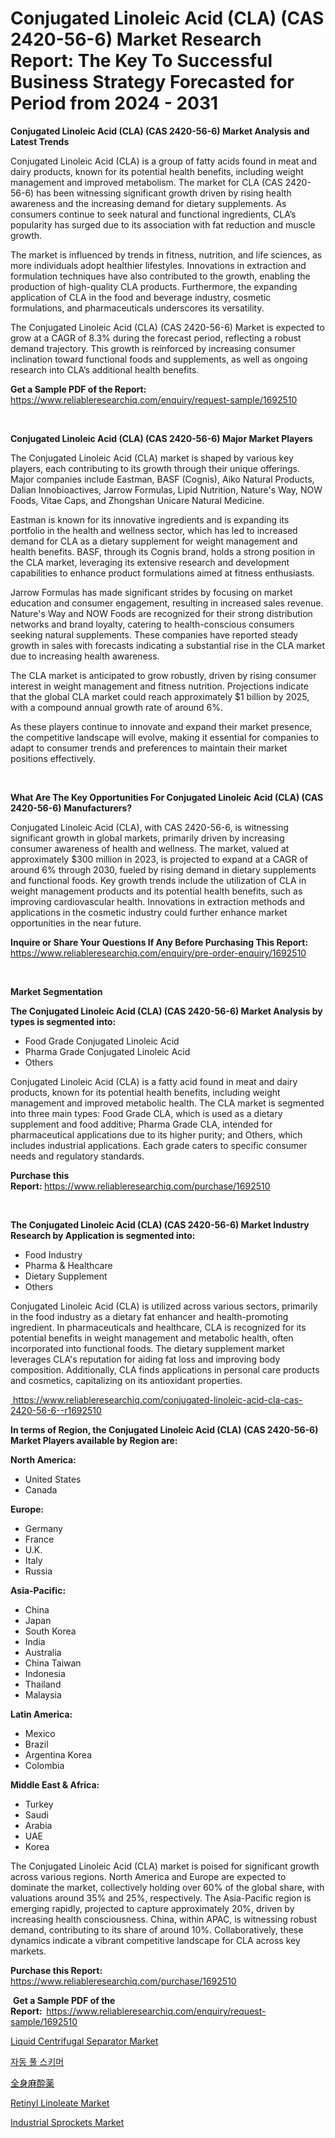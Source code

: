 <p><h1>Conjugated Linoleic Acid (CLA) (CAS 2420-56-6) Market Research Report: The Key To Successful Business Strategy Forecasted for Period from 2024 - 2031</h1></p><p><strong>Conjugated Linoleic Acid (CLA) (CAS 2420-56-6) Market Analysis and Latest Trends</strong></p>
<p><p>Conjugated Linoleic Acid (CLA) is a group of fatty acids found in meat and dairy products, known for its potential health benefits, including weight management and improved metabolism. The market for CLA (CAS 2420-56-6) has been witnessing significant growth driven by rising health awareness and the increasing demand for dietary supplements. As consumers continue to seek natural and functional ingredients, CLA’s popularity has surged due to its association with fat reduction and muscle growth.</p><p>The market is influenced by trends in fitness, nutrition, and life sciences, as more individuals adopt healthier lifestyles. Innovations in extraction and formulation techniques have also contributed to the growth, enabling the production of high-quality CLA products. Furthermore, the expanding application of CLA in the food and beverage industry, cosmetic formulations, and pharmaceuticals underscores its versatility.</p><p>The Conjugated Linoleic Acid (CLA) (CAS 2420-56-6) Market is expected to grow at a CAGR of 8.3% during the forecast period, reflecting a robust demand trajectory. This growth is reinforced by increasing consumer inclination toward functional foods and supplements, as well as ongoing research into CLA’s additional health benefits.</p></p>
<p><strong>Get a Sample PDF of the Report:&nbsp;</strong> <a href="https://www.reliableresearchiq.com/enquiry/request-sample/1692510?utm_campaign=1102&utm_medium=2&utm_source=Github&utm_content=ia&utm_term=20102024&utm_id=conjugated-linoleic-acid-cla-cas-2420-56-6">https://www.reliableresearchiq.com/enquiry/request-sample/1692510</a></p>
<p>&nbsp;</p>
<p><strong>Conjugated Linoleic Acid (CLA) (CAS 2420-56-6) Major Market Players</strong></p>
<p><p>The Conjugated Linoleic Acid (CLA) market is shaped by various key players, each contributing to its growth through their unique offerings. Major companies include Eastman, BASF (Cognis), Aiko Natural Products, Dalian Innobioactives, Jarrow Formulas, Lipid Nutrition, Nature's Way, NOW Foods, Vitae Caps, and Zhongshan Unicare Natural Medicine.</p><p>Eastman is known for its innovative ingredients and is expanding its portfolio in the health and wellness sector, which has led to increased demand for CLA as a dietary supplement for weight management and health benefits. BASF, through its Cognis brand, holds a strong position in the CLA market, leveraging its extensive research and development capabilities to enhance product formulations aimed at fitness enthusiasts.</p><p>Jarrow Formulas has made significant strides by focusing on market education and consumer engagement, resulting in increased sales revenue. Nature's Way and NOW Foods are recognized for their strong distribution networks and brand loyalty, catering to health-conscious consumers seeking natural supplements. These companies have reported steady growth in sales with forecasts indicating a substantial rise in the CLA market due to increasing health awareness.</p><p>The CLA market is anticipated to grow robustly, driven by rising consumer interest in weight management and fitness nutrition. Projections indicate that the global CLA market could reach approximately $1 billion by 2025, with a compound annual growth rate of around 6%.</p><p>As these players continue to innovate and expand their market presence, the competitive landscape will evolve, making it essential for companies to adapt to consumer trends and preferences to maintain their market positions effectively.</p></p>
<p>&nbsp;</p>
<p><strong>What Are The Key Opportunities For Conjugated Linoleic Acid (CLA) (CAS 2420-56-6) Manufacturers?</strong></p>
<p><p>Conjugated Linoleic Acid (CLA), with CAS 2420-56-6, is witnessing significant growth in global markets, primarily driven by increasing consumer awareness of health and wellness. The market, valued at approximately $300 million in 2023, is projected to expand at a CAGR of around 6% through 2030, fueled by rising demand in dietary supplements and functional foods. Key growth trends include the utilization of CLA in weight management products and its potential health benefits, such as improving cardiovascular health. Innovations in extraction methods and applications in the cosmetic industry could further enhance market opportunities in the near future.</p></p>
<p><strong>Inquire or Share Your Questions If Any Before Purchasing This Report:</strong> <a href="https://www.reliableresearchiq.com/enquiry/pre-order-enquiry/1692510?utm_campaign=1102&utm_medium=2&utm_source=Github&utm_content=ia&utm_term=20102024&utm_id=conjugated-linoleic-acid-cla-cas-2420-56-6">https://www.reliableresearchiq.com/enquiry/pre-order-enquiry/1692510</a></p>
<p>&nbsp;</p>
<p><strong>Market Segmentation</strong></p>
<p><strong>The Conjugated Linoleic Acid (CLA) (CAS 2420-56-6) Market Analysis by types is segmented into:</strong></p>
<p><ul><li>Food Grade Conjugated Linoleic Acid</li><li>Pharma Grade Conjugated Linoleic Acid</li><li>Others</li></ul></p>
<p><p>Conjugated Linoleic Acid (CLA) is a fatty acid found in meat and dairy products, known for its potential health benefits, including weight management and improved metabolic health. The CLA market is segmented into three main types: Food Grade CLA, which is used as a dietary supplement and food additive; Pharma Grade CLA, intended for pharmaceutical applications due to its higher purity; and Others, which includes industrial applications. Each grade caters to specific consumer needs and regulatory standards.</p></p>
<p><strong>Purchase this Report:&nbsp;</strong><a href="https://www.reliableresearchiq.com/purchase/1692510?utm_campaign=1102&utm_medium=2&utm_source=Github&utm_content=ia&utm_term=20102024&utm_id=conjugated-linoleic-acid-cla-cas-2420-56-6">https://www.reliableresearchiq.com/purchase/1692510</a></p>
<p>&nbsp;</p>
<p><strong>The Conjugated Linoleic Acid (CLA) (CAS 2420-56-6) Market Industry Research by Application is segmented into:</strong></p>
<p><ul><li>Food Industry</li><li>Pharma & Healthcare</li><li>Dietary Supplement</li><li>Others</li></ul></p>
<p><p>Conjugated Linoleic Acid (CLA) is utilized across various sectors, primarily in the food industry as a dietary fat enhancer and health-promoting ingredient. In pharmaceuticals and healthcare, CLA is recognized for its potential benefits in weight management and metabolic health, often incorporated into functional foods. The dietary supplement market leverages CLA's reputation for aiding fat loss and improving body composition. Additionally, CLA finds applications in personal care products and cosmetics, capitalizing on its antioxidant properties.</p></p>
<p><a href="https://www.reliableresearchiq.com/conjugated-linoleic-acid-cla-cas-2420-56-6--r1692510?utm_campaign=1102&utm_medium=2&utm_source=Github&utm_content=ia&utm_term=20102024&utm_id=conjugated-linoleic-acid-cla-cas-2420-56-6">&nbsp;https://www.reliableresearchiq.com/conjugated-linoleic-acid-cla-cas-2420-56-6--r1692510</a></p>
<p><strong>In terms of Region, the Conjugated Linoleic Acid (CLA) (CAS 2420-56-6) Market Players available by Region are:</strong></p>
<p>
    <p> <strong> North America: </strong>
        <ul>
            <li>United States</li>
            <li>Canada</li>
        </ul>
        </p> 
    <p> <strong> Europe: </strong>
        <ul>
            <li>Germany</li>
            <li>France</li>
            <li>U.K.</li>
            <li>Italy</li>
            <li>Russia</li>
        </ul>
        </p> 
    <p> <strong> Asia-Pacific: </strong>
        <ul>
            <li>China</li>
            <li>Japan</li>
            <li>South Korea</li>
            <li>India</li>
            <li>Australia</li>
            <li>China Taiwan</li>
            <li>Indonesia</li>
            <li>Thailand</li>
            <li>Malaysia</li>
        </ul>
        </p> 
    <p> <strong> Latin America: </strong>
        <ul>
            <li>Mexico</li>
            <li>Brazil</li>
            <li>Argentina Korea</li>
            <li>Colombia</li>
        </ul>
        </p> 
    <p> <strong> Middle East & Africa: </strong>
        <ul>
            <li>Turkey</li>
            <li>Saudi</li>
            <li>Arabia</li>
            <li>UAE</li>
            <li>Korea</li>
        </ul>
    </p>
    </p>
<p><p>The Conjugated Linoleic Acid (CLA) market is poised for significant growth across various regions. North America and Europe are expected to dominate the market, collectively holding over 60% of the global share, with valuations around 35% and 25%, respectively. The Asia-Pacific region is emerging rapidly, projected to capture approximately 20%, driven by increasing health consciousness. China, within APAC, is witnessing robust demand, contributing to its share of around 10%. Collaboratively, these dynamics indicate a vibrant competitive landscape for CLA across key markets.</p></p>
<p><strong>Purchase this Report: </strong><a href="https://www.reliableresearchiq.com/purchase/1692510?utm_campaign=1102&utm_medium=2&utm_source=Github&utm_content=ia&utm_term=20102024&utm_id=conjugated-linoleic-acid-cla-cas-2420-56-6">https://www.reliableresearchiq.com/purchase/1692510</a></p>
<p>&nbsp;<strong>Get a Sample PDF of the Report:&nbsp;&nbsp;</strong><a href="https://www.reliableresearchiq.com/enquiry/request-sample/1692510?utm_campaign=1102&utm_medium=2&utm_source=Github&utm_content=ia&utm_term=20102024&utm_id=conjugated-linoleic-acid-cla-cas-2420-56-6">https://www.reliableresearchiq.com/enquiry/request-sample/1692510</a></p>
<p><strong></strong></p>
<p><p><a href="https://issuu.com/reportprime-2/docs/liquid-centrifugal-separator-market_7f3b722e5d751d?utm_campaign=1102&utm_medium=2&utm_source=Github&utm_content=ia&utm_term=20102024&utm_id=conjugated-linoleic-acid-cla-cas-2420-56-6">Liquid Centrifugal Separator Market</a></p><p><a href="https://github.com/laholand/Market-Research-Report-List-6/blob/main/195689119689.md?utm_campaign=1102&utm_medium=2&utm_source=Github&utm_content=ia&utm_term=20102024&utm_id=conjugated-linoleic-acid-cla-cas-2420-56-6">자동 풀 스키머</a></p><p><a href="https://github.com/mohamedbakry57/Market-Research-Report-List-6/blob/main/980061019573.md?utm_campaign=1102&utm_medium=2&utm_source=Github&utm_content=ia&utm_term=20102024&utm_id=conjugated-linoleic-acid-cla-cas-2420-56-6">全身麻酔薬</a></p><p><a href="https://github.com/elseludvikoh/Market-Research-Report-List-1/blob/main/retinyl-linoleate-market.md?utm_campaign=1102&utm_medium=2&utm_source=Github&utm_content=ia&utm_term=20102024&utm_id=conjugated-linoleic-acid-cla-cas-2420-56-6">Retinyl Linoleate Market</a></p><p><a href="https://www.linkedin.com/pulse/emerging-trends-industrial-sprockets-market-detailed-overview-n7wcc?utm_campaign=1102&utm_medium=2&utm_source=Github&utm_content=ia&utm_term=20102024&utm_id=conjugated-linoleic-acid-cla-cas-2420-56-6">Industrial Sprockets Market</a></p></p>